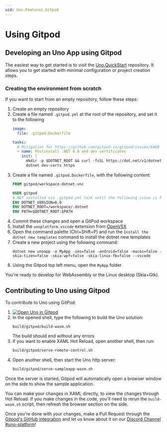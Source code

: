 ```yaml
---
uid: Uno.Features.Gitpod
---
```


# Using Gitpod

## Developing an Uno App using Gitpod

The easiest way to get started is to visit the [Uno.QuickStart](https://github.com/unoplatform/Uno.QuickStart) repository. It allows you to get started with minimal configuration or project creation steps.

### Creating the environment from scratch

If you want to start from an empty repository, follow these steps:
1. Create an empty repository
1. Create a file named `.gitpod.yml` at the root of the repository, and set it to the following
    ```yml
    image:
      file: .gitpod.Dockerfile

    tasks:
      # Mitigation for https://github.com/gitpod-io/gitpod/issues/6460 
      - name: Postinstall .NET 6.0 and dev certificates
        init: |
          mkdir -p $DOTNET_ROOT && curl -fsSL https://dot.net/v1/dotnet-install.sh | bash /dev/stdin --channel $DOTNET_VERSION --install-dir $DOTNET_ROOT 
          dotnet dev-certs https 
    ```
1. Create a file named `.gitpod.Dockerfile`, with the following content:
    ```dockerfile
    FROM gitpod/workspace-dotnet-vnc

    USER gitpod
    #.NET installed via .gitpod.yml task until the following issue is fixed: https://github.com/gitpod-io/gitpod/issues/5090
    ENV DOTNET_VERSION=6.0
    ENV DOTNET_ROOT=/workspace/.dotnet
    ENV PATH=$DOTNET_ROOT:$PATH
    ```
1. Commit these changes and open a GitPod workspace
1. Install the `unoplatform.vscode` extension from [OpenVSX](https://open-vsx.org/extension/unoplatform/vscode)
1. Open the command palette (Ctrl+Shift+P) and run the `Install the dotnet new templates` command to install the dotnet new templates
1. Create a new project using the following command:
    ```
    dotnet new unoapp -o MyApp -ios=false -android=false -macos=false -skia-tizen=false -skia-wpf=false -skia-linux-fb=false --vscode
    ```
1. Using the Gitpod top left menu, open the `MyApp` folder

You're ready to develop for WebAssembly or the Linux desktop (Skia+Gtk).

## Contributing to Uno using Gitpod

To contribute to Uno using GitPod:
1. [![Open Uno in Gitpod](https://gitpod.io/button/open-in-gitpod.svg)](https://gitpod.io/#https://github.com/unoplatform/uno)
1. In the opened shell, type the following to build the Uno solution:
    ```
    build/gitpod/build-wasm.sh
    ```
    The build should end without any errors
1. If you want to enable XAML Hot Reload, open another shell, then run:
    ```sh
    build/gitpod/serve-remote-control.sh
    ```
1. Open another shell, then start the Uno http server:
    ```sh
    build/gitpod/serve-sampleapp-wasm.sh
    ```

Once the server is started, Gitpod will automatically open a browser window on the side to show the sample application.

You can make your changes in XAML directly, to view the changes through Hot Reload. If you make changes in the code, you'll need to rerun the `build-wasm.sh` script, then refresh the browser section on the side.

Once you're done with your changes, make a Pull Request through the [Gitpod's GitHub integration](https://www.gitpod.io/docs/58_pull_requests/) and let us know about it on our [Discord Channel #uno-platform](https://discord.gg/eBHZSKG)!

